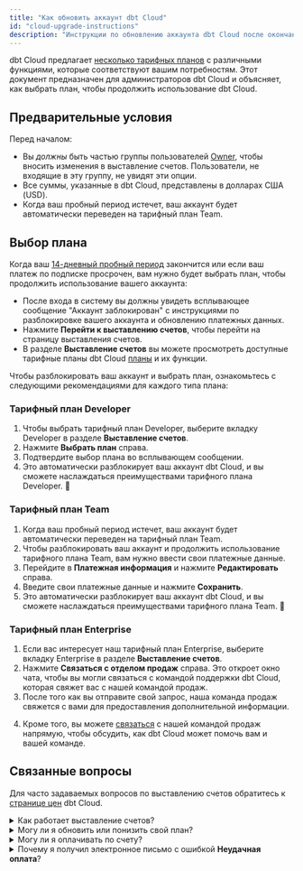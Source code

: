 ```yaml
---
title: "Как обновить аккаунт dbt Cloud"
id: "cloud-upgrade-instructions"
description: "Инструкции по обновлению аккаунта dbt Cloud после окончания пробного периода."
---
```


dbt Cloud предлагает [несколько тарифных планов](https://www.getdbt.com/pricing/) с различными функциями, которые соответствуют вашим потребностям. Этот документ предназначен для администраторов dbt Cloud и объясняет, как выбрать план, чтобы продолжить использование dbt Cloud.

## Предварительные условия

Перед началом:
- Вы _должны_ быть частью группы пользователей [Owner](/docs/cloud/manage-access/self-service-permissions), чтобы вносить изменения в выставление счетов. Пользователи, не входящие в эту группу, не увидят эти опции.
- Все суммы, указанные в dbt Cloud, представлены в долларах США (USD).
- Когда ваш пробный период истечет, ваш аккаунт будет автоматически переведен на тарифный план Team.

## Выбор плана
Когда ваш [14-дневный пробный период](https://www.getdbt.com/signup/) закончится или если ваш платеж по подписке просрочен, вам нужно будет выбрать план, чтобы продолжить использование вашего аккаунта:

- После входа в систему вы должны увидеть всплывающее сообщение "Аккаунт заблокирован" с инструкциями по разблокировке вашего аккаунта и обновлению платежных данных.
- Нажмите **Перейти к выставлению счетов**, чтобы перейти на страницу выставления счетов.
- В разделе **Выставление счетов** вы можете просмотреть доступные тарифные планы dbt Cloud [планы](https://www.getdbt.com/pricing/) и их функции.

Чтобы разблокировать ваш аккаунт и выбрать план, ознакомьтесь с следующими рекомендациями для каждого типа плана:

### Тарифный план Developer

1. Чтобы выбрать тарифный план Developer, выберите вкладку Developer в разделе **Выставление счетов**.
2. Нажмите **Выбрать план** справа.
3. Подтвердите выбор плана во всплывающем сообщении.
4. Это автоматически разблокирует ваш аккаунт dbt Cloud, и вы сможете наслаждаться преимуществами тарифного плана Developer. 🎉

<Lightbox src="/img/docs/dbt-cloud/downgrade-dev-flow.gif"/>

### Тарифный план Team

1. Когда ваш пробный период истечет, ваш аккаунт будет автоматически переведен на тарифный план Team.
2. Чтобы разблокировать ваш аккаунт и продолжить использование тарифного плана Team, вам нужно ввести свои платежные данные.
3. Перейдите в **Платежная информация** и нажмите **Редактировать** справа.
4. Введите свои платежные данные и нажмите **Сохранить**.
5. Это автоматически разблокирует ваш аккаунт dbt Cloud, и вы сможете наслаждаться преимуществами тарифного плана Team. 🎉

<Lightbox src="/img/docs/dbt-cloud/trial-team-flow.gif"/>

### Тарифный план Enterprise

1. Если вас интересует наш тарифный план Enterprise, выберите вкладку Enterprise в разделе **Выставление счетов**.
2. Нажмите **Связаться с отделом продаж** справа. Это откроет окно чата, чтобы вы могли связаться с командой поддержки dbt Cloud, которая свяжет вас с нашей командой продаж.
3. После того как вы отправите свой запрос, наша команда продаж свяжется с вами для предоставления дополнительной информации.

<Lightbox src="/img/docs/dbt-cloud/enterprise-upgrade.gif"/>

4. Кроме того, вы можете [связаться](https://www.getdbt.com/contact/) с нашей командой продаж напрямую, чтобы обсудить, как dbt Cloud может помочь вам и вашей команде.

## Связанные вопросы

Для часто задаваемых вопросов по выставлению счетов обратитесь к [странице цен](https://www.getdbt.com/pricing/) dbt Cloud.

<details>
  <summary>Как работает выставление счетов?</summary>

  Тарифные планы Team выставляются ежемесячно на кредитную карту, использованную для регистрации, на основе <a href="/docs/cloud/billing">количества разработчиков и использования</a>. Вам также будет отправлен ежемесячный чек на выбранный вами адрес электронной почты для выставления счетов. Вы можете изменить любую информацию о выставлении счетов в разделе <b>Настройки аккаунта</b> &gt; <b>Страница выставления счетов</b>.

  Клиенты тарифного плана Enterprise выставляются ежегодно на основе количества мест для разработчиков, а также любых дополнительных услуг и функций в выбранном вами плане.

</details>
<details>
  <summary>Могу ли я обновить или понизить свой план?</summary>
  
  Да, вы можете обновить или понизить свой план в любое время. Владельцы аккаунтов могут получить доступ к своему разделу выставления счетов через страницу настроек аккаунта.
    
  Если вы не уверены, какой план подходит вам, свяжитесь с нами, и мы с радостью поможем вам найти подходящий вариант.

</details>
<details>
  <summary>Могу ли я оплачивать по счету?</summary>
  
  В настоящее время платежи по тарифному плану Team должны производиться с помощью кредитной карты, и по умолчанию они будут выставляться ежемесячно на основе количества <a href="/docs/cloud/billing">разработчиков и использования</a>.
  
  У нас нет планов по выставлению счетов для аккаунтов тарифного плана Team в ближайшем будущем, но мы в настоящее время поддерживаем счета для компаний на тарифном плане dbt Cloud Enterprise. Не стесняйтесь <a href="https://www.getdbt.com/contact/">связаться</a> с нами, чтобы составить ваш тарифный план Enterprise.

</details>
<details>
  <summary>Почему я получил электронное письмо с ошибкой <b>Неудачная оплата</b>?</summary>
  
  Это означает, что мы не смогли списать средства с кредитной карты, указанной в вашем аккаунте, или вы не предоставили обновленную карту для оплаты. Если вы являетесь текущим владельцем аккаунта с картой на счету, свяжитесь с вашим эмитентом кредитной карты, чтобы узнать, почему ваша карта была отклонена, или обновите кредитную карту в вашем аккаунте.

  Ваш владелец аккаунта может обновить платежные данные на странице <b>Настройки аккаунта</b> -> <b>Выставление счетов</b>. Нажмите <b>Редактировать</b> рядом с данными вашей карты, дважды проверьте, что ваша информация актуальна, и мы попробуем снова при следующем выставлении счета.

</details>